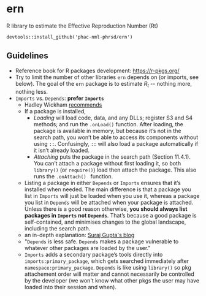 # ern
R library to estimate the Effective Reproduction Number (Rt)

`devtools::install_github('phac-nml-phrsd/ern')`




## Guidelines

 * Reference book for R packages development: https://r-pkgs.org/
 * Try to limit the number of other libraries `ern` depends on (or imports, see below). The goal of the `ern` package is to estimate $R_t$ -- nothing more, nothing less. 
 * `Imports` vs. `Depends`: **prefer `Imports`**
   * Hadley Wickham [recommends](https://r-pkgs.org/dependencies-mindset-background.html#sec-dependencies-namespace)
    * If a package is installed,
      * _Loading_ will load code, data, and any DLLs; register S3 and S4 methods; and run the `.onLoad()` function. After loading, the package is available in memory, but because it’s not in the search path, you won’t be able to access its components without using `::`. Confusingly, `::` will also load a package automatically if it isn’t already loaded.
      * _Attaching_ puts the package in the search path (Section 11.4.1). You can’t attach a package without first loading it, so both `library()` (or `require()`) load then attach the package. This also runs the `.onAttach() ` function.
    * Listing a package in either `Depends` or `Imports` ensures that it’s installed when needed. The main difference is that a package you list in `Imports` will just be loaded when you use it, whereas a package you list in `Depends` will be attached when your package is attached. Unless there is a good reason otherwise, **you should always list packages in `Imports` not `Depends`**. That’s because a good package is self-contained, and minimises changes to the global landscape, including the search path.
   * an in-depth explanation: [Suraj Gupta's blog](https://blog.thatbuthow.com/how-r-searches-and-finds-stuff/)
    * "`Depends` is less safe. `Depends` makes a package vulnerable to whatever other packages are loaded by the user."
    * `Imports` adds a secondary package’s tools directly into `imports:primary_package`, which gets searched immediately after `namespace:primary_package`. `Depends` is like using `library()` so pkg attachement order will matter and cannot necessarily be controlled by the developer (we won't know what other pkgs the user may have loaded into their session and when).



